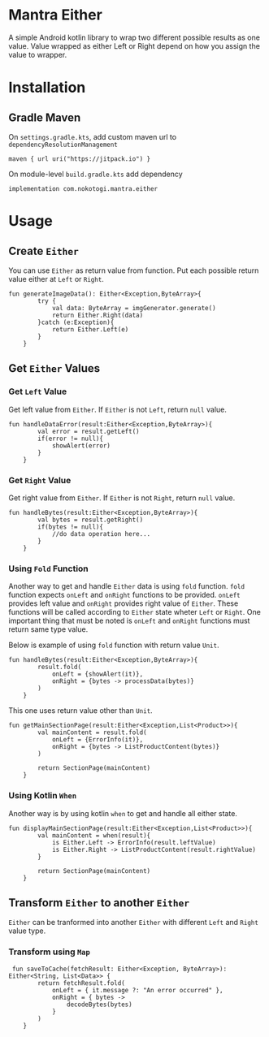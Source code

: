 # Mantra Either

A simple Android kotlin library to wrap two different possible results as one value. Value wrapped as either Left or Right depend on how you assign the value to wrapper.

# Installation

## Gradle Maven

On `settings.gradle.kts`, add custom maven url to `dependencyResolutionManagement`
```
maven { url uri("https://jitpack.io") }

```
On module-level `build.gradle.kts` add dependency
```
implementation com.nokotogi.mantra.either

```
# Usage

## Create `Either`
You can use `Either` as return value from function. Put each possible return value either at `Left` or `Right`.
```
fun generateImageData(): Either<Exception,ByteArray>{
        try {
            val data: ByteArray = imgGenerator.generate()
            return Either.Right(data)
        }catch (e:Exception){
            return Either.Left(e)
        }
    }

```
## Get `Either` Values

### Get `Left` Value
Get left value from `Either`. If `Either` is not `Left`, return `null` value.
```
fun handleDataError(result:Either<Exception,ByteArray>){
        val error = result.getLeft()
        if(error != null){
            showAlert(error)
        }
    }

```

### Get `Right` Value
Get right value from `Either`. If `Either` is not `Right`, return `null` value.
```
fun handleBytes(result:Either<Exception,ByteArray>){
        val bytes = result.getRight()
        if(bytes != null){
            //do data operation here...
        }
    }

```

### Using `Fold` Function
Another way to get and handle `Either` data is using `fold` function. `fold` function expects `onLeft` and `onRight` functions to be provided. 
`onLeft` provides left value and `onRight` provides right value of `Either`. These functions will be called according to `Either` state wheter `Left` or `Right`. 
One important thing that must be noted is `onLeft` and `onRight` functions must return same type value.

Below is example of using `fold` function with return value `Unit`.
```
fun handleBytes(result:Either<Exception,ByteArray>){
        result.fold(
            onLeft = {showAlert(it)},
            onRight = {bytes -> processData(bytes)}
        )
    }

```
This one uses return value other than `Unit`.
```
fun getMainSectionPage(result:Either<Exception,List<Product>>){
        val mainContent = result.fold(
            onLeft = {ErrorInfo(it)},
            onRight = {bytes -> ListProductContent(bytes)}
        )

        return SectionPage(mainContent)
    }

```

### Using Kotlin `When`
Another way is by using kotlin `when` to get and handle all either state.
```
fun displayMainSectionPage(result:Either<Exception,List<Product>>){
        val mainContent = when(result){
            is Either.Left -> ErrorInfo(result.leftValue)
            is Either.Right -> ListProductContent(result.rightValue) 
        }

        return SectionPage(mainContent)
    }

```

## Transform `Either` to another `Either`
`Either` can be tranformed into another `Either` with different `Left` and `Right` value type.
### Transform using `Map`
```
 fun saveToCache(fetchResult: Either<Exception, ByteArray>): Either<String, List<Data>> {
        return fetchResult.fold(
            onLeft = { it.message ?: "An error occurred" },
            onRight = { bytes ->
                decodeBytes(bytes)
            }
        )
    }

```
